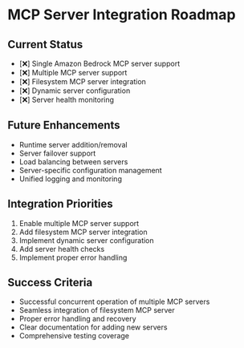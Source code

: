 # MCP Server Integration Roadmap

## Current Status
- [❌] Single Amazon Bedrock MCP server support
- [❌] Multiple MCP server support
- [❌] Filesystem MCP server integration
- [❌] Dynamic server configuration
- [❌] Server health monitoring

## Future Enhancements
- Runtime server addition/removal
- Server failover support
- Load balancing between servers
- Server-specific configuration management
- Unified logging and monitoring

## Integration Priorities
1. Enable multiple MCP server support
2. Add filesystem MCP server integration
3. Implement dynamic server configuration
4. Add server health checks
5. Implement proper error handling

## Success Criteria
- Successful concurrent operation of multiple MCP servers
- Seamless integration of filesystem MCP server
- Proper error handling and recovery
- Clear documentation for adding new servers
- Comprehensive testing coverage
